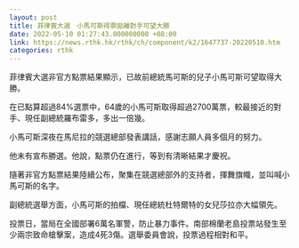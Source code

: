 ```yaml
---
layout: post
title: 菲律賓大選　小馬可斯得票拋離對手可望大勝
date: 2022-05-10 01:27:43.000000000 +08:00
link: https://news.rthk.hk/rthk/ch/component/k2/1647737-20220510.htm
categories: rthk
---
```


菲律賓大選非官方點票結果顯示，已故前總統馬可斯的兒子小馬可斯可望取得大勝。

在已點算超過84%選票中，64歲的小馬可斯取得超過2700萬票，較最接近的對手、現任副總統羅布雷多，多出一倍幾。

小馬可斯深夜在馬尼拉的競選總部發表講話，感謝志願人員多個月的努力。

他未有宣布勝選。他說，點票仍在進行，等到有清晰結果才慶祝。

隨著非官方點票結果陸續公布，聚集在競選總部外的支持者，揮舞旗幟，並叫喊小馬可斯的名字。

副總統選舉方面，小馬可斯的拍檔、現任總統杜特爾特的女兒莎拉亦大幅領先。

投票日，當局在全國部署6萬名軍警，防止暴力事件。南部棉蘭老島投票站發生至少兩宗致命槍擊案，造成4死3傷。選舉委員會說，投票過程相對和平。

